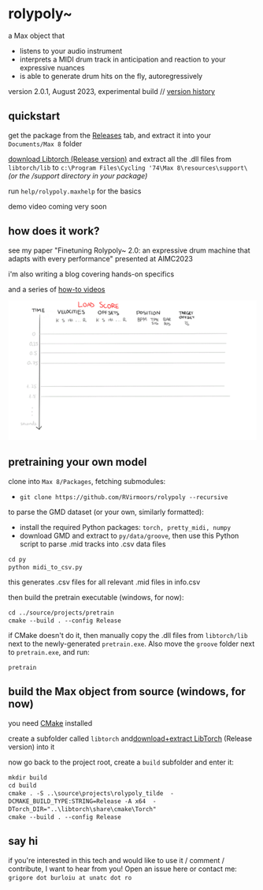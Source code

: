 # rolypoly~

a Max object that 
- listens to your audio instrument
- interprets a MIDI drum track in anticipation and reaction to your expressive nuances
- is able to generate drum hits on the fly, autoregressively

version 2.0.1, August 2023, experimental build // [version history](VERSIONS.md)

## quickstart

get the package from the [Releases](https://github.com/RVirmoors/rolypoly/releases) tab, and extract it into your `Documents/Max 8` folder

[download Libtorch (Release version)](https://pytorch.org/get-started/locally/) and extract all the .dll files from `libtorch/lib` to `c:\Program Files\Cycling '74\Max 8\resources\support\` *(or the /support directory in your package)*

run `help/rolypoly.maxhelp` for the basics

demo video coming very soon

## how does it work?

see my paper "Finetuning Rolypoly~ 2.0: an expressive drum machine that adapts with every performance" presented at AIMC2023

i'm also writing a blog covering hands-on specifics

and a series of [how-to videos](https://youtube.com/playlist?list=PLkr4iJAO7fYSMZM1oYECK5GKXrWN6zdq1)

![Animated workflow diagram](help/workflow.gif)

## pretraining your own model

clone into `Max 8/Packages`, fetching submodules: 
- `git clone https://github.com/RVirmoors/rolypoly --recursive`

to parse the GMD dataset (or your own, similarly formatted):

- install the required Python packages: `torch, pretty_midi, numpy`
- download GMD and extract to `py/data/groove`, then use this Python script to parse .mid tracks into .csv data files

```
cd py
python midi_to_csv.py
```
this generates .csv files for all relevant .mid files in info.csv

then build the pretrain executable (windows, for now):
```
cd ../source/projects/pretrain
cmake --build . --config Release
```

if CMake doesn't do it, then manually copy the .dll files from `libtorch/lib` next to the newly-generated `pretrain.exe`. Also move the `groove` folder next to `pretrain.exe`, and run:

```
pretrain
```

## build the Max object from source (windows, for now)

you need [CMake](https://cmake.org/download/) installed

create a subfolder called `libtorch` and[download+extract LibTorch](https://pytorch.org/get-started/locally/) (Release version) into it

now go back to the project root, create a `build` subfolder and enter it:

```
mkdir build
cd build
cmake . -S ..\source\projects\rolypoly_tilde  -DCMAKE_BUILD_TYPE:STRING=Release -A x64  -DTorch_DIR="..\libtorch\share\cmake\Torch"
cmake --build . --config Release
```

## say hi

if you're interested in this tech and would like to use it / comment / contribute, I want to hear from you! Open an issue here or contact me: `grigore dot burloiu at unatc dot ro`
